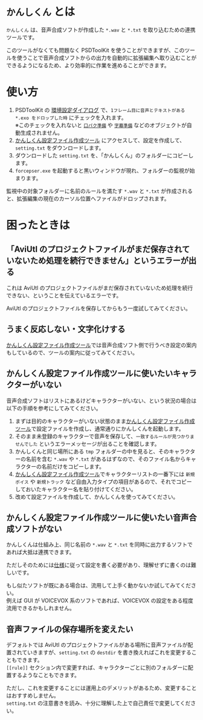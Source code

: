 # `かんしくん` とは

`かんしくん` は、音声合成ソフトが作成した `*.wav` と `*.txt` を取り込むための連携ツールです。

このツールがなくても問題なく PSDToolKit を使うことができますが、このツールを使うことで音声合成ソフトからの出力を自動的に拡張編集へ取り込むことができるようになるため、より効率的に作業を進めることができます。

# 使い方

1. PSDToolKit の [環境設定ダイアログ](setting.md#環境設定ダイアログ) で、`1フレーム目に音声とテキストがある *.exo をドロップした時` にチェックを入れます。  
※このチェックを入れないと [`口パク準備`](prep.md#口パク準備) や [`字幕準備`](prep.md#字幕準備) などのオブジェクトが自動生成されません。
2. [かんしくん設定ファイル作成ツール](https://oov.github.io/forcepser/) にアクセスして、設定を作成して、`setting.txt` をダウンロードします。
3. ダウンロードした `setting.txt` を、「かんしくん」のフォルダーにコピーします。
4. `forcepser.exe` を起動すると黒いウィンドウが現れ、フォルダーの監視が始まります。

監視中の対象フォルダーに名前のルールを満たす `*.wav` と `*.txt` が作成されると、拡張編集の現在のカーソル位置へファイルがドロップされます。

# 困ったときは

## 「AviUtl のプロジェクトファイルがまだ保存されていないため処理を続行できません」というエラーが出る

これは AviUtl のプロジェクトファイルがまだ保存されていないため処理を続行できない、ということを伝えているエラーです。

AviUtl のプロジェクトファイルを保存してからもう一度試してみてください。

## うまく反応しない・文字化けする

[かんしくん設定ファイル作成ツール](https://oov.github.io/forcepser/)では音声合成ソフト側で行うべき設定の案内もしているので、ツールの案内に従ってみてください。

## かんしくん設定ファイル作成ツールに使いたいキャラクターがいない

音声合成ソフトはリストにあるけどキャラクターがいない、という状況の場合は以下の手順を参考にしてみてください。

1. まずは目的のキャラクターがいない状態のまま[かんしくん設定ファイル作成ツール](https://oov.github.io/forcepser/)で設定ファイルを作成し、通常通りにかんしくんを起動します。
2. そのまま未登録のキャラクターで音声を保存して、`一致するルールが見つかりませんでした` というエラーメッセージが出ることを確認します。
3. かんしくんと同じ場所にある `tmp` フォルダーの中を見ると、そのキャラクターの名前を含む `*.wav` や `*.txt` があるはずなので、そのファイル名からキャラクターの名前だけをコピーします。
4. [かんしくん設定ファイル作成ツール](https://oov.github.io/forcepser/)でキャラクターリストの一番下には `新規ボイス` や `新規トラック` など自由入力タイプの項目があるので、それでコピーしておいたキャラクター名を貼り付けてください。
5. 改めて設定ファイルを作成して、かんしくんを使ってみてください。

## かんしくん設定ファイル作成ツールに使いたい音声合成ソフトがない

かんしくんは仕組み上、同じ名前の `*.wav` と `*.txt` を同時に出力するソフトであれば大抵は連携できます。

ただしそのためには[仕様](https://github.com/oov/forcepser/wiki/%E8%A8%AD%E5%AE%9A%E3%81%AB%E3%81%A4%E3%81%84%E3%81%A6(0.1beta15%E4%BB%A5%E9%99%8D))に従って設定を書く必要があり、理解せずに書くのは難しいです。

もし似たソフトが既にある場合は、流用して上手く動かないか試してみてください。  
例えば GUI が VOICEVOX 系のソフトであれば、VOICEVOX の設定をある程度流用できるかもしれません。

## 音声ファイルの保存場所を変えたい

デフォルトでは AviUtl のプロジェクトファイルがある場所に音声ファイルが配置されていきますが、`setting.txt` の `destdir` を書き換えればこれを変更することもできます。  
`[[rule]]` セクション内で変更すれば、キャラクターごとに別のフォルダーに配置するようなこともできます。

ただし、これを変更することには運用上のデメリットがあるため、変更することはおすすめしません。  
`setting.txt` の注意書きを読み、十分に理解した上で自己責任で変更してください。
